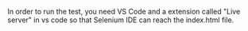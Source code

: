 In order to run the test, you need VS Code and a extension called "Live server" in vs code so that Selenium IDE can reach the index.html file.
